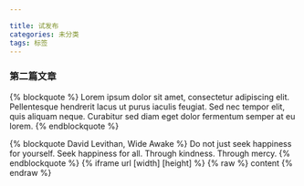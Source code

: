 ```yaml
---

title: 试发布
categories: 未分类
tags: 标签
---
```

### 第二篇文章
{% blockquote %}
Lorem ipsum dolor sit amet, consectetur adipiscing elit. Pellentesque hendrerit lacus ut purus iaculis feugiat. Sed nec tempor elit, quis aliquam neque. Curabitur sed diam eget dolor fermentum semper at eu lorem.
{% endblockquote %}

{% blockquote David Levithan, Wide Awake %}
Do not just seek happiness for yourself. Seek happiness for all. Through kindness. Through mercy.
{% endblockquote %}
{% iframe url [width] [height] %}
{% raw %}
content
{% endraw %}
